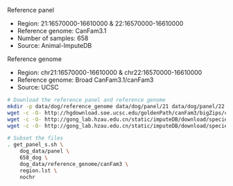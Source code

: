 Reference panel
- Region: 21:16570000-16610000 & 22:16570000-16610000
- Reference genome: CanFam3.1 
- Number of samples: 658
- Source: Animal-ImputeDB

Reference genome
- Region: chr21:16570000-16610000 & chr22:16570000-16610000
- Reference genome: Broad CanFam3.1/canFam3
- Source: UCSC


```bash
# Download the reference panel and reference genome
mkdir -p data/dog/reference_genome data/dog/panel/21 data/dog/panel/22
wget -c -O- http://hgdownload.soe.ucsc.edu/goldenPath/canFam3/bigZips/canFam3.fa.gz | gunzip | bgzip > dog_data/reference_genome/canFam3.fa.bgz
wget -c -O- http://gong_lab.hzau.edu.cn/static/imputeDB/download/species/dog/panel/chr21_dog_impute.vcf.gz | gunzip | bgzip > dog_data/panel/21/658_dog.21.vcf.gz
wget -c -O- http://gong_lab.hzau.edu.cn/static/imputeDB/download/species/dog/panel/chr22_dog_impute.vcf.gz | gunzip | bgzip > dog_data/panel/22/658_dog.22.vcf.gz

# Subset the files
. get_panel_s.sh \
    dog_data/panel \
    658_dog \
    dog_data/reference_genome/canFam3 \
    region.lst \
    nochr
```

